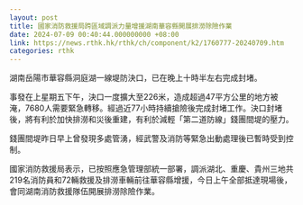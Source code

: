 ```yaml
---
layout: post
title: 國家消防救援局跨區域調派力量增援湖南華容縣開展排澇除險作業
date: 2024-07-09 00:40:44.000000000 +08:00
link: https://news.rthk.hk/rthk/ch/component/k2/1760777-20240709.htm
categories: rthk
---
```


湖南岳陽市華容縣洞庭湖一線堤防決口，已在晚上十時半左右完成封堵。

事發在上星期五下午，決口一度擴大至226米，造成超過47平方公里的地方被淹，7680人需要緊急轉移。經過近77小時持續搶險後完成封堵工作。決口封堵後，將有利於加快排澇和災後重建，有利於減輕「第二道防線」錢團間堤的壓力。

錢團間堤昨日早上曾發現多處管湧，經武警及消防等緊急出動處理後已暫時受到控制。

國家消防救援局表示，已按照應急管理部統一部署，調派湖北、重慶、貴州三地共219名消防員和72輛救援及排澇車輛前往華容縣增援，今日上午全部抵達現場後，會同湖南消防救援隊伍開展排澇除險作業。
